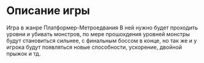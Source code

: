 # Описание игры
Игра в жанре Платформер-Метроедвания
В ней нужно будет проходить уровни и убивать монстров, по мере прошохдения уровней монстры будут становиться сильнее, с финальным боссом в конце, но так же и у игрока будут появляться новые способности, ускорение, двойной прыжок и тд.
